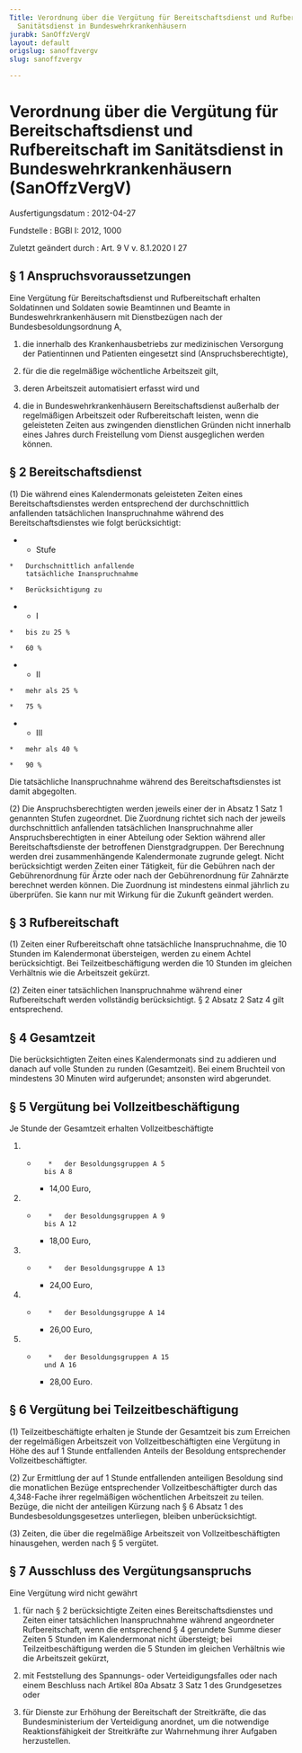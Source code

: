 ```yaml
---
Title: Verordnung über die Vergütung für Bereitschaftsdienst und Rufbereitschaft im
  Sanitätsdienst in Bundeswehrkrankenhäusern
jurabk: SanOffzVergV
layout: default
origslug: sanoffzvergv
slug: sanoffzvergv

---
```


# Verordnung über die Vergütung für Bereitschaftsdienst und Rufbereitschaft im Sanitätsdienst in Bundeswehrkrankenhäusern (SanOffzVergV)

Ausfertigungsdatum
:   2012-04-27

Fundstelle
:   BGBl I: 2012, 1000

Zuletzt geändert durch
:   Art. 9 V v. 8.1.2020 I 27


## § 1 Anspruchsvoraussetzungen

Eine Vergütung für Bereitschaftsdienst und Rufbereitschaft erhalten
Soldatinnen und Soldaten sowie Beamtinnen und Beamte in
Bundeswehrkrankenhäusern mit Dienstbezügen nach der
Bundesbesoldungsordnung A,

1.  die innerhalb des Krankenhausbetriebs zur medizinischen Versorgung der
    Patientinnen und Patienten eingesetzt sind (Anspruchsberechtigte),


2.  für die die regelmäßige wöchentliche Arbeitszeit gilt,


3.  deren Arbeitszeit automatisiert erfasst wird und


4.  die in Bundeswehrkrankenhäusern Bereitschaftsdienst außerhalb der
    regelmäßigen Arbeitszeit oder Rufbereitschaft leisten, wenn die
    geleisteten Zeiten aus zwingenden dienstlichen Gründen nicht innerhalb
    eines Jahres durch Freistellung vom Dienst ausgeglichen werden können.





## § 2 Bereitschaftsdienst

(1) Die während eines Kalendermonats geleisteten Zeiten eines
Bereitschaftsdienstes werden entsprechend der durchschnittlich
anfallenden tatsächlichen Inanspruchnahme während des
Bereitschaftsdienstes wie folgt berücksichtigt:

*    *   Stufe

    *   Durchschnittlich anfallende
        tatsächliche Inanspruchnahme

    *   Berücksichtigung zu


*    *   I

    *   bis zu 25 %

    *   60 %


*    *   II

    *   mehr als 25 %

    *   75 %


*    *   III

    *   mehr als 40 %

    *   90 %



Die tatsächliche Inanspruchnahme während des Bereitschaftsdienstes ist
damit abgegolten.

(2) Die Anspruchsberechtigten werden jeweils einer der in Absatz 1
Satz 1 genannten Stufen zugeordnet. Die Zuordnung richtet sich nach
der jeweils durchschnittlich anfallenden tatsächlichen Inanspruchnahme
aller Anspruchsberechtigten in einer Abteilung oder Sektion während
aller Bereitschaftsdienste der betroffenen Dienstgradgruppen. Der
Berechnung werden drei zusammenhängende Kalendermonate zugrunde
gelegt. Nicht berücksichtigt werden Zeiten einer Tätigkeit, für die
Gebühren nach der Gebührenordnung für Ärzte oder nach der
Gebührenordnung für Zahnärzte berechnet werden können. Die Zuordnung
ist mindestens einmal jährlich zu überprüfen. Sie kann nur mit Wirkung
für die Zukunft geändert werden.


## § 3 Rufbereitschaft

(1) Zeiten einer Rufbereitschaft ohne tatsächliche Inanspruchnahme,
die 10 Stunden im Kalendermonat übersteigen, werden zu einem Achtel
berücksichtigt. Bei Teilzeitbeschäftigung werden die 10 Stunden im
gleichen Verhältnis wie die Arbeitszeit gekürzt.

(2) Zeiten einer tatsächlichen Inanspruchnahme während einer
Rufbereitschaft werden vollständig berücksichtigt. § 2 Absatz 2 Satz 4
gilt entsprechend.


## § 4 Gesamtzeit

Die berücksichtigten Zeiten eines Kalendermonats sind zu addieren und
danach auf volle Stunden zu runden (Gesamtzeit). Bei einem Bruchteil
von mindestens 30 Minuten wird aufgerundet; ansonsten wird abgerundet.


## § 5 Vergütung bei Vollzeitbeschäftigung

Je Stunde der Gesamtzeit erhalten Vollzeitbeschäftigte

1.
    *        *   der Besoldungsgruppen A 5
            bis A 8

        *   14,00 Euro,





2.
    *        *   der Besoldungsgruppen A 9
            bis A 12

        *   18,00 Euro,





3.
    *        *   der Besoldungsgruppe A 13

        *   24,00 Euro,





4.
    *        *   der Besoldungsgruppe A 14

        *   26,00 Euro,





5.
    *        *   der Besoldungsgruppen A 15
            und A 16

        *   28,00 Euro.








## § 6 Vergütung bei Teilzeitbeschäftigung

(1) Teilzeitbeschäftigte erhalten je Stunde der Gesamtzeit bis zum
Erreichen der regelmäßigen Arbeitszeit von Vollzeitbeschäftigten eine
Vergütung in Höhe des auf 1 Stunde entfallenden Anteils der Besoldung
entsprechender Vollzeitbeschäftigter.

(2) Zur Ermittlung der auf 1 Stunde entfallenden anteiligen Besoldung
sind die monatlichen Bezüge entsprechender Vollzeitbeschäftigter durch
das 4,348-Fache ihrer regelmäßigen wöchentlichen Arbeitszeit zu
teilen. Bezüge, die nicht der anteiligen Kürzung nach § 6 Absatz 1 des
Bundesbesoldungsgesetzes unterliegen, bleiben unberücksichtigt.

(3) Zeiten, die über die regelmäßige Arbeitszeit von
Vollzeitbeschäftigten hinausgehen, werden nach § 5 vergütet.


## § 7 Ausschluss des Vergütungsanspruchs

Eine Vergütung wird nicht gewährt

1.  für nach § 2 berücksichtigte Zeiten eines Bereitschaftsdienstes und
    Zeiten einer tatsächlichen Inanspruchnahme während angeordneter
    Rufbereitschaft, wenn die entsprechend § 4 gerundete Summe dieser
    Zeiten 5 Stunden im Kalendermonat nicht übersteigt; bei
    Teilzeitbeschäftigung werden die 5 Stunden im gleichen Verhältnis wie
    die Arbeitszeit gekürzt,


2.  mit Feststellung des Spannungs- oder Verteidigungsfalles oder nach
    einem Beschluss nach Artikel 80a Absatz 3 Satz 1 des Grundgesetzes
    oder


3.  für Dienste zur Erhöhung der Bereitschaft der Streitkräfte, die das
    Bundesministerium der Verteidigung anordnet, um die notwendige
    Reaktionsfähigkeit der Streitkräfte zur Wahrnehmung ihrer Aufgaben
    herzustellen.




